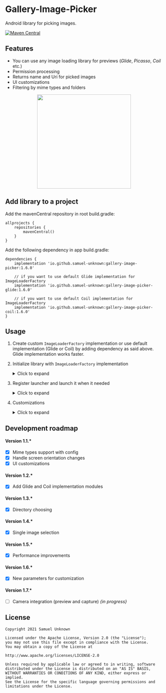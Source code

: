 # Gallery-Image-Picker
Android library for picking images.

[![Maven Central](https://maven-badges.herokuapp.com/maven-central/io.github.samuel-unknown/gallery-image-picker/badge.svg)](https://maven-badges.herokuapp.com/maven-central/io.github.samuel-unknown/gallery-image-picker)

## Features
- You can use any image loading library for previews (*Glide*, *Picasso*, *Coil* etc.)
- Permission processing
- Returns name and Uri for picked images
- UI customizations
- Filtering by mime types and folders

<p align="center">
<img src="/Gallery-Image-Picker.gif?raw=true" width="300px" align="middle">
</p>

## Add library to a project
Add the mavenCentral repository in root build.gradle:
```
allprojects {
    repositories {
        mavenCentral()
    }
}
```
Add the following dependency in app build.gradle:
```
dependencies {
    implementation 'io.github.samuel-unknown:gallery-image-picker:1.6.0'
    
    // if you want to use default Glide implementation for ImageLoaderFactory
    implementation 'io.github.samuel-unknown:gallery-image-picker-glide:1.6.0'
    
    // if you want to use default Coil implementation for ImageLoaderFactory
    implementation 'io.github.samuel-unknown:gallery-image-picker-coil:1.6.0'
}
```

## Usage
1. Create custom `ImageLoaderFactory` implementation or use default implementation (Glide or Coil) by adding dependency as said above. Glide implementation works faster.

2. Initialize library with `ImageLoaderFactory` implementation
    <details>
        <summary>Click to expand</summary>
    
    ```Kotlin
    // MyApplication.kt
    class MyApplication: Application(R.layout.activity_main) {
        override fun onCreate() {
            super.onCreate()
            initGalleryImagePickerLib()
        }

        private fun initGalleryImagePickerLib() {
            GalleryImagePicker.init(ImageLoaderFactoryGlideImpl(appContext = this))
        }
    }
    ```
    
    ```Xml
    <!--AndroidManifest.xml-->
    <application
        android:name=".MyApplication"
        android:icon="@mipmap/ic_launcher"
        android:label="@string/app_name"
        android:roundIcon="@mipmap/ic_launcher_round"
        android:supportsRtl="true">
    </application>
    ```
    </details>

3. Register launcher and launch it when it needed
    <details>
        <summary>Click to expand</summary>
    
    ```Kotlin
    // MyApplication.kt
    class MainActivity : AppCompatActivity(R.layout.activity_main) {
        private val getImagesLauncher = registerForActivityResult(ImagesResultContract()) { result: ImagesResultDto ->
            when (result) {
                is ImagesResultDto.Success -> {
                    result.images.forEach { imageDto ->
                        Log.d(TAG, "imageDto: $imageDto")
                     }
                }
                is ImagesResultDto.Error -> {
                    Log.d(TAG, "error: ${result.message}")
                }
            }
        }

        override fun onCreate(savedInstanceState: Bundle?) {
            super.onCreate(savedInstanceState)

            findViewById<Button>(R.id.open_gallery_button_view).setOnClickListener {
                getImagesLauncher.launch(
                    GalleryConfigurationDto(
                        spacingSizeInPixels = 30,
                        spanCount = 4,
                        openLikeBottomSheet = true,
                        singleSelection = false,
                        peekHeightInPercents = 60
                    )
                )
            }
        }
    
        companion object {
            private val TAG = MainActivity::class.java.simpleName
        }
    }
    ```
    </details>
4. Customizations
    <details>
        <summary>Click to expand</summary>
    
    `class GalleryConfigurationDto` uses for customizations. There are different arguments for that:
    - `@Px val spacingSizeInPixels: Int` - for spacing between cells.
    - `val spanCount: Int` - for setting cells count.
    - `val openLikeBottomSheet: Boolean` - should be gallery opened like BottomSheet or in full-screen mode.
    - `val singleSelection: Boolean` - limits selection to one image,
    - `val peekHeightInPercents: Int` - for setting BottomSheet height.
    - `val mimeTypes: List<String>? = null` - filtering images by mimeTypes.
    - `@StyleRes val themeResId: Int` - for creating a custom theme.
    - `val selectorSizeRatio: Float` - determines the size of selector (ring and counter).
    - `val selectedImageScale: Float` - scale for selected images.
    - `selectionAnimationDurationInMillis: Long` - how fast selection animation plays.

        You can find an example of using here [here](https://github.com/Samuel-Unknown/Gallery-Image-Picker/tree/master/sample)
    </details>
## Development roadmap
#### Version 1.1.*
- [x] Mime types support with config
- [x] Handle screen orientation changes
- [x] UI customizations
#### Version 1.2.*
- [x] Add Glide and Coil implementation modules
#### Version 1.3.*
- [x] Directory choosing
#### Version 1.4.*
- [x] Single image selection
#### Version 1.5.*
- [x] Performance improvements
#### Version 1.6.*
- [x] New parameters for customization
#### Version 1.7.*
- [ ] Camera integration (preview and capture) *{in progress}*

## License
```
Copyright 2021 Samuel Unknown

Licensed under the Apache License, Version 2.0 (the "License");
you may not use this file except in compliance with the License.
You may obtain a copy of the License at

http://www.apache.org/licenses/LICENSE-2.0

Unless required by applicable law or agreed to in writing, software
distributed under the License is distributed on an "AS IS" BASIS,
WITHOUT WARRANTIES OR CONDITIONS OF ANY KIND, either express or implied.
See the License for the specific language governing permissions and
limitations under the License.
```
